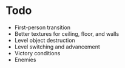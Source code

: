 # Todo

* First-person transition
* Better textures for ceiling, floor, and walls
* Level object destruction
* Level switching and advancement
* Victory conditions
* Enemies